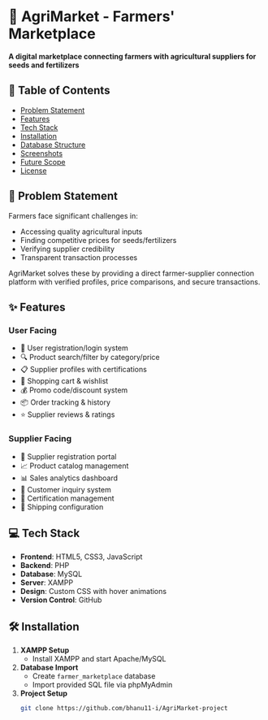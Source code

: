 # 🌱 AgriMarket - Farmers' Marketplace

**A digital marketplace connecting farmers with agricultural suppliers for seeds and fertilizers**

## 📖 Table of Contents
- [Problem Statement](#-problem-statement)
- [Features](#-features)
- [Tech Stack](#-tech-stack)
- [Installation](#-installation)
- [Database Structure](#-database-structure)
- [Screenshots](#-screenshots)
- [Future Scope](#-future-scope)
- [License](#-license)

## 🚩 Problem Statement
Farmers face significant challenges in:
- Accessing quality agricultural inputs
- Finding competitive prices for seeds/fertilizers
- Verifying supplier credibility
- Transparent transaction processes

AgriMarket solves these by providing a direct farmer-supplier connection platform with verified profiles, price comparisons, and secure transactions.

## ✨ Features
### User Facing
- 📝 User registration/login system
- 🔍 Product search/filter by category/price
- 📋 Supplier profiles with certifications
- 🛒 Shopping cart & wishlist
- 💰 Promo code/discount system
- 📦 Order tracking & history
- ⭐ Supplier reviews & ratings

### Supplier Facing
- 🏢 Supplier registration portal
- 📈 Product catalog management
- 📊 Sales analytics dashboard
- 📮 Customer inquiry system
- 📜 Certification management
- 🚚 Shipping configuration

## 💻 Tech Stack
- **Frontend**: HTML5, CSS3, JavaScript
- **Backend**: PHP
- **Database**: MySQL
- **Server**: XAMPP
- **Design**: Custom CSS with hover animations
- **Version Control**: GitHub

## 🛠️ Installation
1. **XAMPP Setup**
   - Install XAMPP and start Apache/MySQL
2. **Database Import**
   - Create `farmer_marketplace` database
   - Import provided SQL file via phpMyAdmin
3. **Project Setup**
   ```bash
   git clone https://github.com/bhanu11-i/AgriMarket-project
